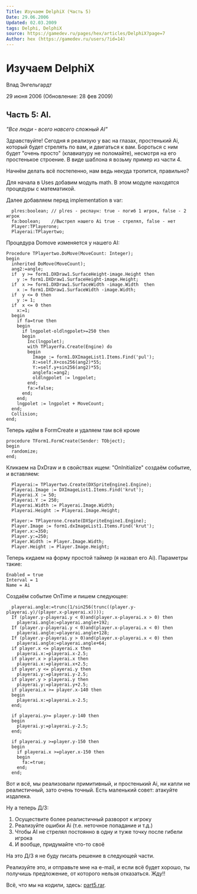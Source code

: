```yaml
---
Title: Изучаем DelphiX (Часть 5)
Date: 29.06.2006
Updated: 02.03.2009
tags: Delphi, DelphiX
source: https://gamedev.ru/pages/hex/articles/DelphiX?page=7
Author: hex (https://gamedev.ru/users/?id=14)
---
```


# Изучаем DelphiX 

Влад Энгельгардт

29 июня 2006 (Обновление: 28 фев 2009)

## Часть 5: AI.

*"Все люди - всего навсего сложный AI"*

Здравствуйте! Сегодня я реализую у вас на глазах, простенький Ai,
который будет стрелять по вам, и двигаться к вам.
Бороться с ним будет "очень просто" (клавиатуру не поломайте),
несмотря на его простенькое строение.
В виде шаблона я возьму пример из части 4.

Начнём делать всё постепенно, нам ведь некуда тропится, правильно?

Для начала в Uses добавим модуль math. В этом модуле находятся процедуры
с математикой.

Далее добавляем перед implementation в var:

      plres:boolean; // plres - респаун: true - погиб 1 игрок, false - 2 игрок
      fa:boolean;    //Выстрел нашего Ai true - стрелял, false - нет
      Player:TPlayerone;
      Playerai:TPlayertwo;

Процедура Domove изменяется у нашего AI:

    Procedure TPlayertwo.DoMove(MoveCount: Integer);
    begin
      inherited DoMove(MoveCount);
      ang2:=angle;
      if  y >= form1.DXDraw1.SurfaceHeight-image.Height then
        y := form1.DXDraw1.SurfaceHeight-image.Height;
      if  x >= form1.DXDraw1.SurfaceWidth -image.Width  then
        x := form1.DXDraw1.SurfaceWidth -image.Width;
      if  y <= 0 then
        y := 1;
      if  x <= 0 then
        x:=1;
      begin
        if fa=true then
        begin
          if lngpolet-oldlngpolet>=250 then
          begin
            Inc(lngpolet);
            with TPlayerFa.Create(Engine) do
            begin
              Image := form1.DXImageList1.Items.Find('pul');
              X:=self.X+cos256(ang2)*55;
              Y:=self.y+sin256(ang2)*55;
              anglefa:=ang2;
              oldlngpolet := lngpolet;
            end;
            fa:=false;
          end;
        end;
        lngpolet := lngpolet + MoveCount;
      end;
      Collision;
    end;

Теперь идём в FormCreate и удаляем там всё кроме

    procedure TForm1.FormCreate(Sender: TObject);
    begin
      randomize;
    end;

Кликаем на DxDraw и в свойствах ищем: "OnInitialize" создаём событие,
и вставляем:

      Playerai:= TPlayertwo.Create(DXSpriteEngine1.Engine);
      Playerai.Image := DXImageList1.Items.Find('krut');
      Playerai.X := 50;
      Playerai.Y := 250;
      Playerai.Width := Playerai.Image.Width;
      Playerai.Height := Playerai.Image.Height;
     
      Player:= TPlayerone.Create(DXSpriteEngine1.Engine);
      Player.Image := form1.dxImageList1.Items.Find('krut');
      Player.x:=350;
      Player.y:=250;
      Player.Width := Player.Image.Width;
      Player.Height := Player.Image.Height;

Теперь кидаем на форму простой таймер (я назвал его Ai).
Параметры такие:

    Enabled = true
    Interval = 1
    Name = Ai

Создаём событие OnTime и пишем следующее:

      playerai.angle:=trunc(1/sin256(trunc((player.y-playerai.y)/(player.x-playerai.x))));
      If (player.y-playerai.y < 0)and(player.x-playerai.x > 0) then 
        playerai.angle:=playerai.angle+192;
      If (player.y-playerai.y < 0)and(player.x-playerai.x < 0) then 
        playerai.angle:=playerai.angle+128;
      If (player.y-playerai.y > 0)and(player.x-playerai.x < 0) then 
        playerai.angle:=playerai.angle+64;
      if player.x <= playerai.x then
        playerai.x:=playerai.x-2.5;
      if player.x > playerai.x then
        playerai.x:=playerai.x+2.5;
      if player.y <= playerai.y then
        playerai.y:=playerai.y-2.5;
      if player.y > playerai.y then
        playerai.y:=playerai.y+2.5;
      if playerai.x >= player.x-140 then
      begin
        playerai.x:=playerai.x-2.5;
      end;
     
      if playerai.y>= player.y-140 then
      begin
        playerai.y:=playerai.y-2.5;
      end;
     
      if playerai.y >=player.y-150 then
      begin
        if playerai.x >=player.x-150 then
        begin
          fa:=true;
        end;
      end;

Вот и всё, мы реализовали примитивный, и простенький Ai, ни капли не
реалистичный, зато очень точный. Есть маленький совет: атакуйте
издалека.

Ну а теперь Д/З:

1. Осуществите более реалистичный разворот к игроку
2. Реализуйте ошибки Ai (т.е. неточное попадание и т.д.)
3. Чтобы AI не стрелял постоянно в одну и туже точку после гибели игрока
4. И вообще, придумайте что-то своё

На это Д/З я не буду писать решение в следующей части.

Реализуйте это, и отправьте мне на e-mail,
и если всё будет хорошо, ты получишь предложение,
от которого нельзя отказаться.
Жду!!

Всё, что мы на кодили, здесь: [part5.rar](part5.rar).
